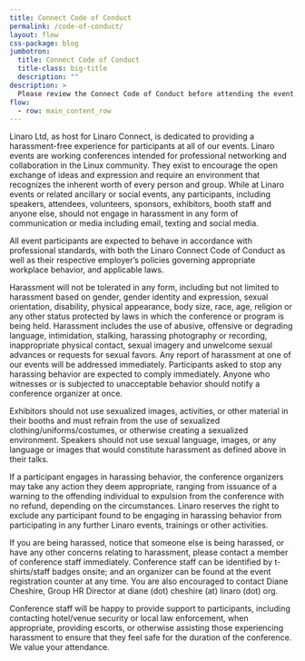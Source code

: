 ```yaml
---
title: Connect Code of Conduct
permalink: /code-of-conduct/
layout: flow
css-package: blog
jumbotron:
  title: Connect Code of Conduct
  title-class: big-title
  description: ""
description: >
  Please review the Connect Code of Conduct before attending the event.
flow:
  - row: main_content_row
---
```


Linaro Ltd, as host for Linaro Connect, is dedicated to providing a harassment-free experience for participants at all of our events. Linaro events are working conferences intended for professional networking and collaboration in the Linux community. They exist to encourage the open exchange of ideas and expression and require an environment that recognizes the inherent worth of every person and group. While at Linaro events or related ancillary or social events, any participants, including speakers, attendees, volunteers, sponsors, exhibitors, booth staff and anyone else, should not engage in harassment in any form of communication or media including email, texting and social media.

All event participants are expected to behave in accordance with professional standards, with both the Linaro Connect Code of Conduct as well as their respective employer’s policies governing appropriate workplace behavior, and applicable laws.

Harassment will not be tolerated in any form, including but not limited to harassment based on gender, gender identity and expression, sexual orientation, disability, physical appearance, body size, race, age, religion or any other status protected by laws in which the conference or program is being held. Harassment includes the use of abusive, offensive or degrading language, intimidation, stalking, harassing photography or recording, inappropriate physical contact, sexual imagery and unwelcome sexual advances or requests for sexual favors. Any report of harassment at one of our events will be addressed immediately. Participants asked to stop any harassing behavior are expected to comply immediately. Anyone who witnesses or is subjected to unacceptable behavior should notify a conference organizer at once.

Exhibitors should not use sexualized images, activities, or other material in their booths and must refrain from the use of sexualized clothing/uniforms/costumes, or otherwise creating a sexualized environment. Speakers should not use sexual language, images, or any language or images that would constitute harassment as defined above in their talks.

If a participant engages in harassing behavior, the conference organizers may take any action they deem appropriate, ranging from issuance of a warning to the offending individual to expulsion from the conference with no refund, depending on the circumstances. Linaro reserves the right to exclude any participant found to be engaging in harassing behavior from participating in any further Linaro events, trainings or other activities.

If you are being harassed, notice that someone else is being harassed, or have any other concerns relating to harassment, please contact a member of conference staff immediately. Conference staff can be identified by t-shirts/staff badges onsite; and an organizer can be found at the event registration counter at any time. You are also encouraged to contact Diane Cheshire, Group HR Director at diane (dot) cheshire (at) linaro (dot) org.

Conference staff will be happy to provide support to participants, including contacting hotel/venue security or local law enforcement, when appropriate, providing escorts, or otherwise assisting those experiencing harassment to ensure that they feel safe for the duration of the conference. We value your attendance.
